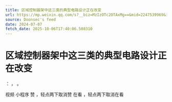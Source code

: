 ```yaml
---
title: 区域控制器架中这三类的典型电路设计正在改变
url: https://mp.weixin.qq.com/s?__biz=MzIzOTc2OTAxMg==&mid=2247539969&idx=1&sn=7ab0edcbcf4f7b9edd0995e44c050270
source: Doonsec's feed
date: 2024-07-07
fetch_date: 2025-10-06T17:40:06.508310
---
```


# 区域控制器架中这三类的典型电路设计正在改变

：
，
。

视频
小程序
赞
，轻点两下取消赞
在看
，轻点两下取消在看